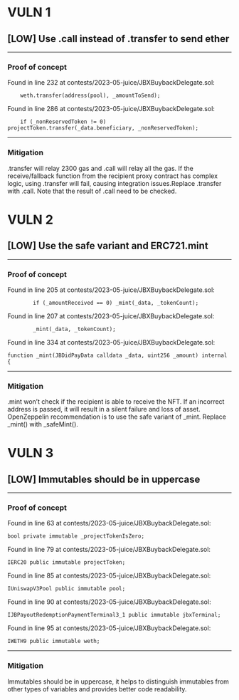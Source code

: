 # VULN 1 

## [LOW] Use .call instead of .transfer to send ether
------------------------------------------------------------------------ 

### Proof of concept 

Found in line 232 at contests/2023-05-juice/JBXBuybackDelegate.sol:

        weth.transfer(address(pool), _amountToSend);


Found in line 286 at contests/2023-05-juice/JBXBuybackDelegate.sol:

        if (_nonReservedToken != 0) projectToken.transfer(_data.beneficiary, _nonReservedToken);

------------------------------------------------------------------------ 

### Mitigation 

.transfer will relay 2300 gas and .call will relay all the gas. If the receive/fallback function from the recipient proxy contract has complex logic, using .transfer will fail, causing integration issues.Replace .transfer with .call. Note that the result of .call need to be checked.










# VULN 2 

## [LOW] Use the safe variant and ERC721.mint
------------------------------------------------------------------------ 

### Proof of concept 

Found in line 205 at contests/2023-05-juice/JBXBuybackDelegate.sol:

            if (_amountReceived == 0) _mint(_data, _tokenCount);


Found in line 207 at contests/2023-05-juice/JBXBuybackDelegate.sol:

            _mint(_data, _tokenCount);


Found in line 334 at contests/2023-05-juice/JBXBuybackDelegate.sol:

    function _mint(JBDidPayData calldata _data, uint256 _amount) internal {

------------------------------------------------------------------------ 

### Mitigation 

.mint won’t check if the recipient is able to receive the NFT. If an incorrect address is passed, it will result in a silent failure and loss of asset. OpenZeppelin recommendation is to use the safe variant of _mint. Replace _mint() with _safeMint().










# VULN 3 

## [LOW] Immutables should be in uppercase
------------------------------------------------------------------------ 

### Proof of concept 

Found in line 63 at contests/2023-05-juice/JBXBuybackDelegate.sol:

    bool private immutable _projectTokenIsZero;


Found in line 79 at contests/2023-05-juice/JBXBuybackDelegate.sol:

    IERC20 public immutable projectToken;


Found in line 85 at contests/2023-05-juice/JBXBuybackDelegate.sol:

    IUniswapV3Pool public immutable pool;


Found in line 90 at contests/2023-05-juice/JBXBuybackDelegate.sol:

    IJBPayoutRedemptionPaymentTerminal3_1 public immutable jbxTerminal;


Found in line 95 at contests/2023-05-juice/JBXBuybackDelegate.sol:

    IWETH9 public immutable weth;

------------------------------------------------------------------------ 

### Mitigation 

Immutables should be in uppercase, it helps to distinguish immutables from other types of variables and provides better code readability.